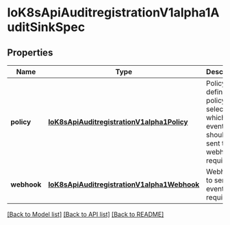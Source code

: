 # IoK8sApiAuditregistrationV1alpha1AuditSinkSpec

## Properties
Name | Type | Description | Notes
------------ | ------------- | ------------- | -------------
**policy** | [**IoK8sApiAuditregistrationV1alpha1Policy**](IoK8sApiAuditregistrationV1alpha1Policy.md) | Policy defines the policy for selecting which events should be sent to the webhook required | 
**webhook** | [**IoK8sApiAuditregistrationV1alpha1Webhook**](IoK8sApiAuditregistrationV1alpha1Webhook.md) | Webhook to send events required | 

[[Back to Model list]](../README.md#documentation-for-models) [[Back to API list]](../README.md#documentation-for-api-endpoints) [[Back to README]](../README.md)


